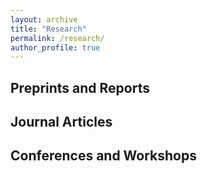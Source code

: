 ```yaml
---
layout: archive
title: "Research"
permalink: /research/
author_profile: true
---
```


## Preprints and Reports


## Journal Articles



## Conferences and Workshops



